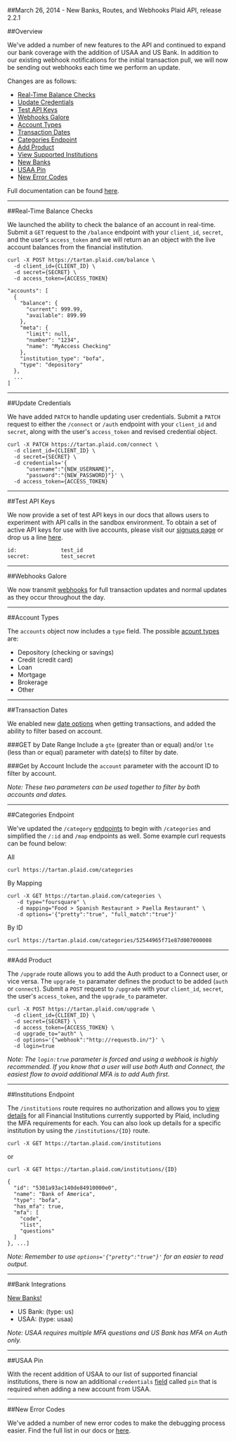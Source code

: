 ##March 26, 2014 - New Banks, Routes, and Webhooks
Plaid API, release 2.2.1

##Overview

We've added a number of new features to the API and continued to expand our bank coverage with the addition of USAA and US Bank. In addition to our existing webhook notifications for the initial transaction pull, we will now be sending out webhooks each time we perform an update.

Changes are as follows:
 * [Real-Time Balance Checks](internal#Real-Time_Balance_Checks)
 * [Update Credentials](internal#Update_Credentials)
 * [Test API Keys](internal#Test_API_Keys)
 * [Webhooks Galore](internal#Webhooks_Galore)
 * [Account Types](internal#Account_Types)
 * [Transaction Dates](internal#Transaction_Dates)
 * [Categories Endpoint](internal#Categories_Endpoint)
 * [Add Product](internal#Add_Product)
 * [View Supported Institutions](internal#Institutions_Endpoint)
 * [New Banks](internal#Bank_Integrations)
 * [USAA Pin](internal#USAA_Pin)
 * [New Error Codes](internal#New_Error_Codes)

Full documentation can be found [here](https://www.plaid.com/docs).

---

##Real-Time Balance Checks

We launched the ability to check the balance of an account in real-time. Submit a `GET` request to the `/balance` endpoint with your `client_id`, `secret`, and the user's `access_token` and we will return an an object with the live account balances from the financial institution.

```
curl -X POST https://tartan.plaid.com/balance \
  -d client_id={CLIENT_ID} \
  -d secret={SECRET} \
  -d access_token={ACCESS_TOKEN}
```

```
"accounts": [
  {
    "balance": {
      "current": 999.99,
      "available": 899.99
    },
    "meta": {
      "limit": null,
      "number": "1234",
      "name": "MyAccess Checking"
    },
    "institution_type": "bofa",
    "type": "depository"
  },
  ...
]
```

---

##Update Credentials

We have added `PATCH` to handle updating user credentials. Submit a `PATCH` request to either the `/connect` or `/auth` endpoint with your `client_id` and `secret`, along with the user's `access_token` and revised credential object. 

```
curl -X PATCH https://tartan.plaid.com/connect \
  -d client_id={CLIENT_ID} \
  -d secret={SECRET} \
  -d credentials='{
      "username":"{NEW_USERNAME}", 
      "password":"{NEW_PASSWORD}"}' \
  -d access_token={ACCESS_TOKEN}
```

---

##Test API Keys

We now provide a set of test API keys in our docs that allows users to experiment with API calls in the sandbox environment. To obtain a set of active API keys for use with live accounts, please visit our [signups page](https://plaid.com/signup) or drop us a line [here](mailto:signups@plaid.com).

```
id:              test_id
secret:          test_secret
```

---

##Webhooks Galore

We now transmit [webhooks](https://plaid.com/docs#Docs_Add_User) for full transaction updates and normal updates as they occur throughout the day. 

---

##Account Types

The `accounts` object now includes a `type` field. The possible [acount types](https://plaid.com/docs#Docs_Data_Overview) are:
 * Depository (checking or savings)
 * Credit (credit card)
 * Loan
 * Mortgage
 * Brokerage
 * Other

---

##Transaction Dates

We enabled new [date options](https://plaid.com/docs#Docs_Updating_Transactions) when getting transactions, and added the ability to filter based on account. 

###GET by Date Range
Include a `gte` (greater than or equal) and/or `lte` (less than or equal) parameter with date(s) to filter by date. 

###Get by Account
Include the `account` parameter with the account ID to filter by account. 

_Note: These two parameters can be used together to filter by both accounts and dates._

---

##Categories Endpoint

We've updated the `/category` [endpoints](https://plaid.com/docs#Docs_Categories) to begin with `/categories` and simplified the `/:id` and `/map` endpoints as well. Some example curl requests can be found below:

All
```
curl https://tartan.plaid.com/categories
```

By Mapping
```
curl -X GET https://tartan.plaid.com/categories \
   -d type="foursquare" \
   -d mapping="Food > Spanish Restaurant > Paella Restaurant" \
   -d options='{"pretty":"true", "full_match":"true"}'
```

By ID
```
curl https://tartan.plaid.com/categories/52544965f71e87d007000008
```

---

##Add Product

The `/upgrade` route allows you to add the Auth product to a Connect user, or vice versa. The `upgrade_to` paramater defines the product to be added (`auth` or `connect`). Submit a `POST` request to `/upgrade` with your `client_id`, `secret`, the user's `access_token`, and the `upgrade_to` parameter. 

```
curl -X POST https://tartan.plaid.com/upgrade \
  -d client_id={CLIENT_ID} \
  -d secret={SECRET} \
  -d access_token={ACCESS_TOKEN} \
  -d upgrade_to="auth" \
  -d options='{"webhook":"http://requestb.in/"}' \
  -d login=true

```

_Note: The `login:true` parameter is forced and using a webhook is highly recommended. If you know that a user will use both Auth and Connect, the easiest flow to avoid additional MFA is to add Auth first._

---

##Institutions Endpoint

The `/institutions` route requires no authorization and allows you to [view details](https://plaid.com/docs#Docs_Institutions) for all Financial Institutions currently supported by Plaid, including the MFA requirements for each. You can also look up details for a specific institution by using the `/institutions/{ID}` route.

```
curl -X GET https://tartan.plaid.com/institutions
```
or
```
curl -X GET https://tartan.plaid.com/institutions/{ID}
```

```
{
  "id": "5301a93ac140de84910000e0",
  "name": "Bank of America",
  "type": "bofa",
  "has_mfa": true,
  "mfa": [
    "code",
    "list",
    "questions"
  ]
}, ...]
```
_Note: Remember to use `options='{"pretty":"true"}'` for an easier to read output._

---

##Bank Integrations

[New Banks!](https://plaid.com/docs#Docs_Financial_Institutions)

 * US Bank:         (type: us)
 * USAA:            (type: usaa)

_Note: USAA requires multiple MFA questions and US Bank has MFA on Auth only._

---

##USAA Pin

With the recent addition of USAA to our list of supported financial institutions, there is now an additional `credentials` [field](https://plaid.com/docs#Docs_Add_User) called `pin` that is required when adding a new account from USAA.

---

##New Error Codes

We've added a number of new error codes to make the debugging process easier. Find the full list in our docs or [here](https://github.com/plaid/support/blob/master/errors.md).

